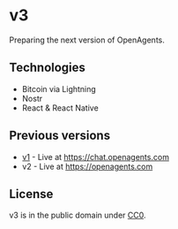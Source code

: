 # v3

Preparing the next version of OpenAgents.

## Technologies

- Bitcoin via Lightning
- Nostr
- React & React Native

## Previous versions

- [v1](https://github.com/OpenAgentsInc/openagents) - Live at https://chat.openagents.com
- v2 - Live at https://openagents.com

## License

v3 is in the public domain under [CC0](https://github.com/OpenAgentsInc/v3?tab=CC0-1.0-1-ov-file#readme).